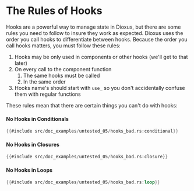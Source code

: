 # The Rules of Hooks

Hooks are a powerful way to manage state in Dioxus, but there are some rules you need to follow to insure they work as expected. Dioxus uses the order you call hooks to differentiate between hooks. Because the order you call hooks matters, you must follow these rules:

1. Hooks may be only used in components or other hooks (we'll get to that later)
2. On every call to the component function
   1. The same hooks must be called
   2. In the same order
3. Hooks name's should start with `use_` so you don't accidentally confuse them with regular functions

These rules mean that there are certain things you can't do with hooks:

#### No Hooks in Conditionals
```rust
{{#include src/doc_examples/untested_05/hooks_bad.rs:conditional}}
```

#### No Hooks in Closures
```rust
{{#include src/doc_examples/untested_05/hooks_bad.rs:closure}}
```

#### No Hooks in Loops
```rust
{{#include src/doc_examples/untested_05/hooks_bad.rs:loop}}
```

